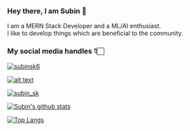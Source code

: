 ### Hey there, I am Subin 👋
I am a MERN Stack Developer and a ML/AI enthusiast.
<br>
I like to develop things which are beneficial to the community.
<br>

### My social media handles 👇🏻
<a href="https://www.linkedin.com/in/subin-sk-9b767219a/"> ![subinsk6](https://img.shields.io/badge/-LinkedIn-0e76a8?style=plastic&logo=linkedIn)</a>

<a href="https://twitter.com/SubinSK6">![alt text](https://img.shields.io/badge/-Twitter-1DA1F2?style=plastic&logo=Twitter) </a>
                                            
<a href="https://www.instagram.com/subin_sk/" >![subin_sk](https://img.shields.io/badge/-Instagram-833AB4?style=plastic&logo=Instagram)</a>

[![Subin's github stats](https://github-readme-stats.vercel.app/api?username=subinsk)](https://github.com/subinsk/github-readme-stats)

[![Top Langs](https://github-readme-stats.vercel.app/api/top-langs/?username=subinsk&layout=compact)](https://github.com/subinsk/github-readme-stats)


                                            

